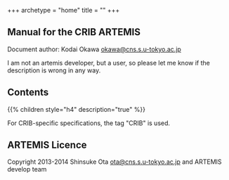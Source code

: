 +++
archetype = "home"
title = ""
+++

## Manual for the CRIB ARTEMIS

Document author: Kodai Okawa <okawa@cns.s.u-tokyo.ac.jp>

I am not an artemis developer, but a user, so please let me know if the description is wrong in any way.

## Contents

{{% children style="h4" description="true" %}}

For CRIB-specific specifications, the tag "CRIB" is used.

## ARTEMIS Licence
Copyright 2013-2014 Shinsuke Ota <ota@cns.s.u-tokyo.ac.jp> and ARTEMIS develop team
